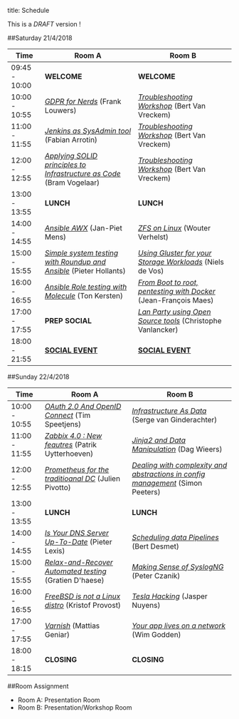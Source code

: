 title: Schedule

This is a _DRAFT_ version !


##Saturday 21/4/2018

| Time          | Room A                                                                                    | Room B                                                                                    |
|---------------|-------------------------------------------------------------------------------------------|-------------------------------------------------------------------------------------------|
|09:45 - 10:00  | **WELCOME**                                                                               |  **WELCOME**                                                                              |
|10:00 - 10:55  | [_GDPR for Nerds_](gdpr-for-nerds.html) (Frank Louwers)                                   |  [_Troubleshooting Workshop_](network-troubleshooting.html) (Bert Van Vreckem)            |
|11:00 - 11:55  | [_Jenkins as SysAdmin tool_](jenkins-sysadmin.html) (Fabian Arrotin)                      |  [_Troubleshooting Workshop_](network-troubleshooting.html) (Bert Van Vreckem)            |
|12:00 - 12:55  | [_Applying SOLID principles to Infrastructure as Code_](solid_iac.html) (Bram Vogelaar)   |  [_Troubleshooting Workshop_](network-troubleshooting.html) (Bert Van Vreckem)            |
|13:00 - 13:55  | **LUNCH**                                                                                 |  **LUNCH**                                                                                |
|14:00 - 14:55  | [_Ansible AWX_](awx.html) (Jan-Piet Mens)                                                 |  [_ZFS on Linux_](zfsonlinux.html) (Wouter Verhelst)                                      |
|15:00 - 15:55  | [_Simple system testing with Roundup and Ansible_](ansible_roundup.html) (Pieter Hollants)|  [_Using Gluster for your Storage Workloads_](glusterworkloads.html) (Niels de Vos)       |
|16:00 - 16:55  | [_Ansible Role testing with Molecule_](molecule.html) (Ton Kersten)                       |  [_From Boot to root, pentesting with Docker_](pentest.html) (Jean-François Maes)         |
|17:00 - 17:55  | **PREP SOCIAL**                                                                           |  [_Lan Party using Open Source tools_](openlanparty.html) (Christophe Vanlancker)         |
|18:00 - 21:55  | **[SOCIAL EVENT](social.html)**                                                           |  **[SOCIAL EVENT](social.html)**                                                          |


##Sunday 22/4/2018

| Time          | Room A                                                                      | Room B                                                                                                  |
|---------------|-----------------------------------------------------------------------------|---------------------------------------------------------------------------------------------------------|
|10:00 - 10:55  | [_OAuth 2.0 And OpenID Connect_](oauth2openid.html) (Tim Speetjens)         | [_Infrastructure As Data_](infra_as_data.html) (Serge van Ginderachter)                                 |
|11:00 - 11:55  | [_Zabbix 4.0 : New feautres_](zabbix40.html) (Patrik Uytterhoeven)          | [_Jinja2 and Data Manipulation_](jinja2.html) (Dag Wieers)                                              |
|12:00 - 12:55  | [_Prometheus for the traditioanal DC_](prometheus.html) (Julien Pivotto)    | [_Dealing with complexity and abstractions in config management_](cfgmgmtcomplex.html) (Simon Peeters)  |
|13:00 - 13:55  | **LUNCH**                                                                   | **LUNCH**                                                                                               |
|14:00 - 14:55  | [_Is Your DNS Server Up-To-Date_](dnsupdate.html) (Pieter Lexis)            | [_Scheduling data Pipelines_](scheduling_with_airflow.html) (Bert Desmet)                               |
|15:00 - 15:55  | [_Relax-and-Recover Automated testing_](reartesting.html) (Gratien D'haese) | [_Making Sense of SyslogNG_](syslog-ng.html) (Peter Czanik)                                             |
|16:00 - 16:55  | [_FreeBSD is not a Linux distro_](freebsd.html) (Kristof Provost)           | [_Tesla Hacking_](teslahacking.html) (Jasper Nuyens)                                                    |
|17:00 - 17:55  | [_Varnish_](varnish.html) (Mattias Geniar)                                  | [_Your app lives on a network_](appnetwork.html) (Wim Godden)                                           |
|18:00 - 18:15  | **CLOSING**                                                                 | **CLOSING**                                                                                             |


##Room Assignment

- Room A: Presentation Room
- Room B: Presentation/Workshop Room
